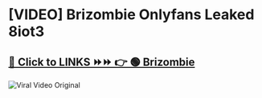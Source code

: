 
 # [VIDEO] Brizombie Onlyfans Leaked 8iot3

## <h2><a href="https://clipsfans.com/Brizombie&ref=git">🔗 Click to LINKS ⏩⏩ 👉 🟢 Brizombie </a></h2>

<a href="https://clipsfans.com/Brizombie&ref=git" rel="nofollow" data-target="animated-image.originalLink"><img src="https://i.ibb.co.com/xMMVF88/686577567.gif" alt="Viral Video Original" style="max-width: 100%; display: inline-block;" data-target="animated-image.originalImage"></a>

